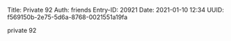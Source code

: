 Title: Private 92
Auth: friends
Entry-ID: 20921
Date: 2021-01-10 12:34
UUID: f569150b-2e75-5d6a-8768-0021551a19fa

private 92
